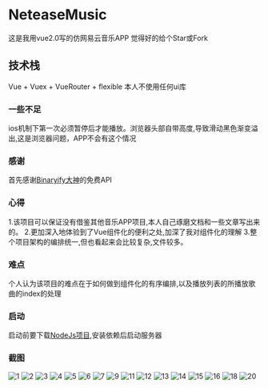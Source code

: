 # NeteaseMusic
这是我用vue2.0写的仿网易云音乐APP 觉得好的给个Star或Fork
## 技术栈
Vue + Vuex + VueRouter + flexible 
本人不使用任何ui库

### 一些不足
ios机制下第一次必须暂停后才能播放。浏览器头部自带高度,导致滑动黑色渐变溢出,这是浏览器问题，APP不会有这个情况
 
### 感谢
首先感谢[Binaryify大神](https://github.com/Binaryify/NeteaseCloudMusicApi)的免费API

### 心得
1.该项目可以保证没有借鉴其他音乐APP项目,本人自己琢磨文档和一些文章写出来的。
2.更加深入地体验到了Vue组件化的便利之处,加深了我对组件化的理解
3.整个项目架构的编排统一,但也看起来会比较复杂,文件较多。

### 难点
个人认为该项目的难点在于如何做到组件化的有序编排,以及播放列表的所播放歌曲的index的处理
 
### 启动
启动前要下载[NodeJs项目](https://github.com/Binaryify/NeteaseCloudMusicApi),安装依赖后启动服务器

### 截图
![1](https://github.com/ShuHongXie/IMG/blob/master/1.png "1")
![2](https://github.com/ShuHongXie/IMG/blob/master/2.png "2")
![3](https://github.com/ShuHongXie/IMG/blob/master/3.png "3")
![4](https://github.com/ShuHongXie/IMG/blob/master/4.png "4")
![5](https://github.com/ShuHongXie/IMG/blob/master/5.png "5")
![6](https://github.com/ShuHongXie/IMG/blob/master/6.png "6")
![7](https://github.com/ShuHongXie/IMG/blob/master/7.png "7")
![9](https://github.com/ShuHongXie/IMG/blob/master/9.png "9")
![11](https://github.com/ShuHongXie/IMG/blob/master/11.png "11")
![12](https://github.com/ShuHongXie/IMG/blob/master/12.png "12")
![13](https://github.com/ShuHongXie/IMG/blob/master/13.png "13")
![14](https://github.com/ShuHongXie/IMG/blob/master/14.png "14")
![15](https://github.com/ShuHongXie/IMG/blob/master/15.png "15")
![16](https://github.com/ShuHongXie/IMG/blob/master/16.png "16")
![18](https://github.com/ShuHongXie/IMG/blob/master/18.png "18")
![20](https://github.com/ShuHongXie/IMG/blob/master/20.png "20")

 
